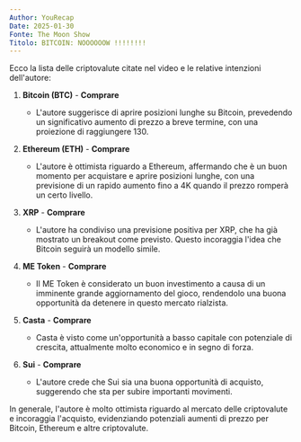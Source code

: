 ```yaml
---
Author: YouRecap
Date: 2025-01-30
Fonte: The Moon Show
Titolo: BITCOIN: NOOOOOOW !!!!!!!!
---
```


Ecco la lista delle criptovalute citate nel video e le relative intenzioni dell'autore:

1. **Bitcoin (BTC)** - **Comprare**
   - L'autore suggerisce di aprire posizioni lunghe su Bitcoin, prevedendo un significativo aumento di prezzo a breve termine, con una proiezione di raggiungere 130. 

2. **Ethereum (ETH)** - **Comprare**
   - L'autore è ottimista riguardo a Ethereum, affermando che è un buon momento per acquistare e aprire posizioni lunghe, con una previsione di un rapido aumento fino a 4K quando il prezzo romperà un certo livello.

3. **XRP** - **Comprare**
   - L'autore ha condiviso una previsione positiva per XRP, che ha già mostrato un breakout come previsto. Questo incoraggia l'idea che Bitcoin seguirà un modello simile.

4. **ME Token** - **Comprare**
   - Il ME Token è considerato un buon investimento a causa di un imminente grande aggiornamento del gioco, rendendolo una buona opportunità da detenere in questo mercato rialzista.

5. **Casta** - **Comprare**
   - Casta è visto come un'opportunità a basso capitale con potenziale di crescita, attualmente molto economico e in segno di forza.

6. **Sui** - **Comprare**
   - L'autore crede che Sui sia una buona opportunità di acquisto, suggerendo che sta per subire importanti movimenti.

In generale, l'autore è molto ottimista riguardo al mercato delle criptovalute e incoraggia l'acquisto, evidenziando potenziali aumenti di prezzo per Bitcoin, Ethereum e altre criptovalute.
